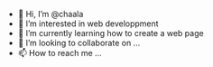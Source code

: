 - 👋 Hi, I’m @chaala
- 👀 I’m interested in web developpment
- 🌱 I’m currently learning how to create a web page
- 💞️ I’m looking to collaborate on ...
- 📫 How to reach me ...

<!---
chaala90/chaala90 is a ✨ special ✨ repository because its `README.md` (this file) appears on your GitHub profile.
You can click the Preview link to take a look at your changes.
--->
